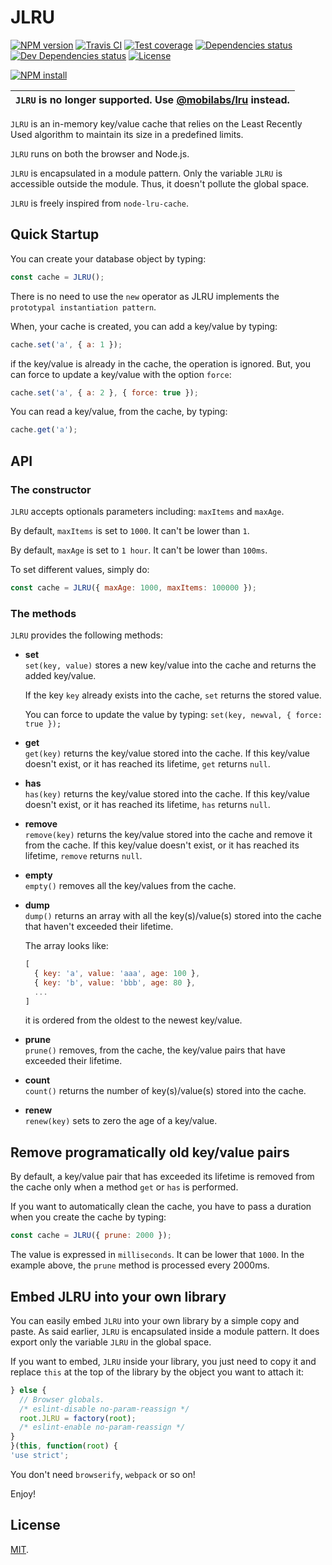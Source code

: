 # JLRU

[![NPM version][npm-image]][npm-url]
[![Travis CI][travis-image]][travis-url]
[![Test coverage][coveralls-image]][coveralls-url]
[![Dependencies status][dependencies-image]][dependencies-url]
[![Dev Dependencies status][devdependencies-image]][devdependencies-url]
[![License][license-image]](LICENSE.md)
<!--- [![node version][node-image]][node-url] -->

[![NPM install][npm-install-image]][npm-install-url]

| `JLRU` is no longer supported. Use [@mobilabs/lru](https://www.npmjs.com/package/@mobilabs/lru) instead. |
| --- |

`JLRU` is an in-memory key/value cache that relies on the Least Recently Used algorithm to maintain its size in a predefined limits.

`JLRU` runs on both the browser and Node.js.

`JLRU` is encapsulated in a module pattern. Only the variable `JLRU` is accessible outside the module. Thus, it doesn't pollute the global space.

`JLRU` is freely inspired from `node-lru-cache`.


## Quick Startup

You can create your database object by typing:

```javascript
const cache = JLRU();
```

There is no need to use the `new` operator as JLRU implements the `prototypal instantiation pattern`.

When, your cache is created, you can add a key/value by typing:

```javascript
cache.set('a', { a: 1 });
```

if the key/value is already in the cache, the operation is ignored. But, you can force to update a key/value with the option `force`:

```javascript
cache.set('a', { a: 2 }, { force: true });
```

You can read a key/value, from the cache, by typing:

```javascript
cache.get('a');
```


## API

### The constructor

`JLRU` accepts optionals parameters including: `maxItems` and `maxAge`.

By default, `maxItems` is set to `1000`. It can't be lower than `1`.

By default, `maxAge` is set to `1 hour`. It can't be lower than `100ms`.

To set different values, simply do:

```javascript
const cache = JLRU({ maxAge: 1000, maxItems: 100000 });
```

### The methods

`JLRU` provides the following methods:

  * **set**<br>
    `set(key, value)` stores a new key/value into the cache and returns the added key/value.

    If the key `key` already exists into the cache, `set` returns the stored value.

    You can force to update the value by typing: `set(key, newval, { force: true });`

  * **get**<br>
    `get(key)` returns the key/value stored into the cache. If this key/value doesn't exist, or it has reached its lifetime, `get` returns `null`.

  * **has**<br>
    `has(key)` returns the key/value stored into the cache. If this key/value doesn't exist, or it has reached its lifetime, `has` returns `null`.

  * **remove**<br>
    `remove(key)` returns the key/value stored into the cache and remove it from the cache. If this key/value doesn't exist, or it has reached its lifetime, `remove` returns `null`.

  * **empty**<br>
    `empty()` removes all the key/values from the cache.

  * **dump**<br>
    `dump()` returns an array with all the key(s)/value(s) stored into the cache that haven't exceeded their lifetime.

    The array looks like:

    ```javascript
    [
      { key: 'a', value: 'aaa', age: 100 },
      { key: 'b', value: 'bbb', age: 80 },
      ...
    ]
    ```

    it is ordered from the oldest to the newest key/value.

  * **prune**<br>
    `prune()` removes, from the cache, the key/value pairs that have exceeded their lifetime.

  * **count**<br>
    `count()` returns the number of key(s)/value(s) stored into the cache.

  * **renew**<br>
    `renew(key)` sets to zero the age of a key/value.


## Remove programatically old key/value pairs

By default, a key/value pair that has exceeded its lifetime is removed from the cache only when a method `get` or `has` is performed.

If you want to automatically clean the cache, you have to pass a duration when you create the cache by typing:

```javascript
const cache = JLRU({ prune: 2000 });
```

The value is expressed in `milliseconds`. It can be lower that `1000`. In the example above, the `prune` method is processed every 2000ms.


## Embed JLRU into your own library

You can easily embed `JLRU` into your own library by a simple copy and paste. As said earlier, `JLRU` is encapsulated inside a module pattern. It does export only the variable `JLRU` in the global space.

If you want to embed, `JLRU` inside your library, you just need to copy it and replace `this` at the top of the library by the object you want to attach it:

```javascript
} else {
  // Browser globals.
  /* eslint-disable no-param-reassign */
  root.JLRU = factory(root);
  /* eslint-enable no-param-reassign */
}
}(this, function(root) {
'use strict';
```


You don't need `browserify`, `webpack` or so on!


Enjoy!


## License

[MIT](LICENSE.md).

<!--- URls -->

[npm-image]: https://img.shields.io/npm/v/jlru.svg?style=flat-square
[npm-install-image]: https://nodei.co/npm/jlru.png?compact=true
[node-image]: https://img.shields.io/badge/node.js-%3E=_0.10-green.svg?style=flat-square
[download-image]: https://img.shields.io/npm/dm/jlru.svg?style=flat-square
[travis-image]: https://img.shields.io/travis/jclo/jlru.svg?style=flat-square
[coveralls-image]: https://img.shields.io/coveralls/jclo/jlru/master.svg?style=flat-square
[dependencies-image]: https://david-dm.org/jclo/jlru/status.svg?theme=shields.io
[devdependencies-image]: https://david-dm.org/jclo/jlru/dev-status.svg?theme=shields.io
[license-image]: https://img.shields.io/npm/l/jlru.svg?style=flat-square

[npm-url]: https://www.npmjs.com/package/jlru
[npm-install-url]: https://nodei.co/npm/jlru
[node-url]: http://nodejs.org/download
[download-url]: https://www.npmjs.com/package/jlru
[travis-url]: https://travis-ci.org/jclo/jlru
[coveralls-url]: https://coveralls.io/github/jclo/jlru?branch=master
[dependencies-url]: https://david-dm.org/jclo/jlru
[devdependencies-url]: https://david-dm.org/jclo/jlru?type=dev
[license-url]: http://opensource.org/licenses/MIT

